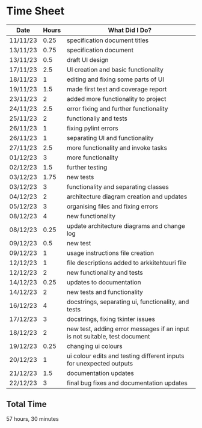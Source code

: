 # Time Sheet

| Date | Hours | What Did I Do? |
|--|--|--|
| 11/11/23 | 0.25 | specification document titles |
| 13/11/23 | 0.75 | specification document |
| 13/11/23 | 0.5 | draft UI design |
| 17/11/23 | 2.5 | UI creation and basic functionality |
| 18/11/23 | 1 | editing and fixing some parts of UI | 
| 19/11/23 | 1.5 | made first test and coverage report |
| 23/11/23 | 2 | added more functionality to project |
| 24/11/23 | 2.5 | error fixing and further functionality |
| 25/11/23 | 2 | functionaliy and tests |
| 26/11/23 | 1 | fixing pylint errors |
| 26/11/23 | 1 | separating UI and functionality |
| 27/11/23 | 2.5 | more functionality and invoke tasks |
| 01/12/23 | 3 | more functionality |
| 02/12/23 | 1.5 | further testing |
| 03/12/23 | 1.75 | new tests |
| 03/12/23 | 3 | functionality and separating classes |
| 04/12/23 | 2 | architecture diagram creation and updates |
| 05/12/23 | 3 | organising files and fixing errors |
| 08/12/23 | 4 | new functionality |
| 08/12/23 | 0.25 | update architecture diagrams and change log |
| 09/12/23 | 0.5 | new test |
| 09/12/23 | 1 | usage instructions file creation |
| 12/12/23 | 1 | file descriptions added to arkkitehtuuri file |
| 12/12/23 | 2 | new functionality and tests |
| 14/12/23 | 0.25 | updates to documentation |
| 14/12/23 | 2 | new tests and functionality |
| 16/12/23 | 4 | docstrings, separating ui, functionality, and tests |
| 17/12/23 | 3 | docstrings, fixing tkinter issues |
| 18/12/23 | 2 | new test, adding error messages if an input is not suitable, test document |
| 19/12/23 | 0.25 | changing ui colours | 
| 20/12/23 | 1 | ui colour edits and testing different inputs for unexpected outputs |
| 21/12/23 | 1.5 | documentation updates |
| 22/12/23 | 3 | final bug fixes and documentation updates |

## Total Time

57 hours, 30 minutes
